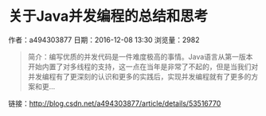 # 关于Java并发编程的总结和思考
作者：a494303877
日期：2016-12-08 13:30
浏览量：2982
> 简介：编写优质的并发代码是一件难度极高的事情。Java语言从第一版本开始内置了对多线程的支持，这一点在当年是非常了不起的，但是当我们对并发编程有了更深刻的认识和更多的实践后，实现并发编程就有了更多的方案和更...

 链接：http://blog.csdn.net/a494303877/article/details/53516770
